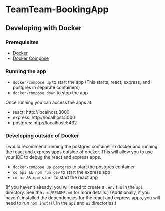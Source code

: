 # TeamTeam-BookingApp

## Developing with Docker

### Prerequisites

- [Docker](https://docs.docker.com/install/)
- [Docker Compose](https://docs.docker.com/compose/install/)

### Running the app

- `docker-compose up` to start the app (This starts, react, express, and postgres in separate containers)
- `docker-compose down` to stop the app

Once running you can access the apps at:
- react: http://localhost:3000
- express: http://localhost:5000
- postgres: http://localhost:5432

### Developing outside of Docker

I would recommend running the postgres container in docker and running the react and express apps outside of docker. This will allow you to use your IDE to debug the react and express apps.

- `docker-compose up postgres` to start the postgres container
- `cd api && npm run dev` to start the express app
- `cd ui && npm start` to start the react app

(If you haven't already, you will need to create a `.env` file in the `api` directory. See the `api/README.md` for more details.)
(Additionally, if you haven't installed the dependencies for the react and express apps, you will need to run `npm install` in the `api` and `ui` directories.)



